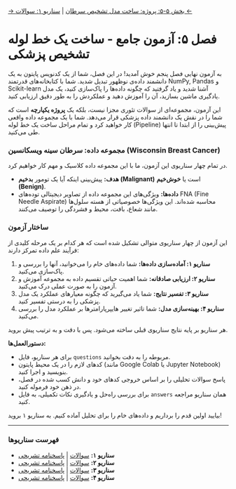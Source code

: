 [→ بخش ۵-۵: پروژه: ساخت مدل تشخیص سرطان](../05-project-cancer-detection-model.md) | [سناریو ۱: سوالات ←](./scenario-01-questions.md)

# فصل ۵: آزمون جامع - ساخت یک خط لوله تشخیص پزشکی

به آزمون نهایی فصل پنجم خوش آمدید! در این فصل، شما از یک کدنویس پایتون به یک دانشمند داده‌ی نوظهور تبدیل شدید. شما با کتابخانه‌های قدرتمند NumPy, Pandas و Scikit-learn آشنا شدید و یاد گرفتید که چگونه داده‌ها را پاک‌سازی کنید، یک مدل یادگیری ماشین بسازید، آن را آموزش دهید و عملکردش را به طور دقیق ارزیابی کنید.

این آزمون، مجموعه‌ای از سوالات تئوری مجزا نیست، بلکه یک **پروژه یکپارچه** است که شما را در نقش یک دانشمند داده پزشکی قرار می‌دهد. شما با یک مجموعه داده واقعی کار خواهید کرد و تمام مراحل ساخت یک خط لوله (Pipeline) پیش‌بینی را از ابتدا تا انتها طی می‌کنید.

### مجموعه داده: سرطان سینه ویسکانسین (Wisconsin Breast Cancer)

در تمام چهار سناریوی این آزمون، ما با این مجموعه داده کلاسیک و مهم کار خواهیم کرد.

- **هدف:** پیش‌بینی اینکه آیا یک تومور **بدخیم (Malignant)** است یا **خوش‌خیم (Benign)**.
- **داده‌ها:** ویژگی‌های این مجموعه داده از تصاویر دیجیتالی توده‌های FNA (Fine Needle Aspirate) محاسبه شده‌اند. این ویژگی‌ها خصوصیاتی از هسته سلول‌ها مانند شعاع، بافت، محیط و فشردگی را توصیف می‌کنند.

### ساختار آزمون

این آزمون از چهار سناریوی متوالی تشکیل شده است که هر کدام بر یک مرحله کلیدی از فرآیند علم داده تمرکز دارند:

1.  **سناریو ۱: آماده‌سازی داده‌ها:** شما داده‌های خام را می‌خوانید، آنها را بررسی و پاک‌سازی می‌کنید.
2.  **سناریو ۲: ارزیابی صادقانه:** شما اهمیت حیاتی تقسیم داده به مجموعه آموزش و آزمون را به صورت عملی درک می‌کنید.
3.  **سناریو ۳: تفسیر نتایج:** شما یاد می‌گیرید که چگونه معیارهای عملکرد یک مدل پزشکی را به درستی تفسیر کنید.
4.  **سناریو ۴: بهینه‌سازی مدل:** شما تاثیر تغییر هایپرپارامترها بر عملکرد مدل را بررسی می‌کنید.

هر سناریو بر پایه نتایج سناریوی قبلی ساخته می‌شود. پس با دقت و به ترتیب پیش بروید.

**دستورالعمل‌ها:**

- برای هر سناریو، فایل `questions` مربوطه را به دقت بخوانید.
- کدهای لازم را در یک محیط پایتون (مانند Google Colab یا Jupyter Notebook) بنویسید و اجرا کنید.
- پاسخ سوالات تحلیلی را بر اساس خروجی کدهای خود و دانش کسب شده در فصل، در ذهن خود فرموله کنید.
- برای بررسی راه‌حل و یادگیری نکات تکمیلی، به فایل `answers` همان سناریو مراجعه کنید.

بیایید اولین قدم را برداریم و داده‌های خام را برای تحلیل آماده کنیم. به سناریو ۱ بروید!

---

### فهرست سناریوها

- **سناریو ۱:** [سوالات](./scenario-01-questions.md) | [پاسخنامه تشریحی](./scenario-01-answers.md)
- **سناریو ۲:** [سوالات](./scenario-02-questions.md) | [پاسخنامه تشریحی](./scenario-02-answers.md)
- **سناریو ۳:** [سوالات](./scenario-03-questions.md) | [پاسخنامه تشریحی](./scenario-03-answers.md)
- **سناریو ۴:** [سوالات](./scenario-04-questions.md) | [پاسخنامه تشریحی](./scenario-04-answers.md)
